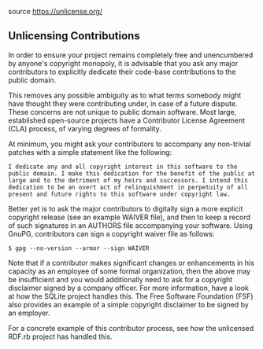 source <https://unlicense.org/>

## Unlicensing Contributions  
In order to ensure your project remains completely free and unencumbered by anyone's copyright monopoly, it is advisable that you ask any major contributors to explicitly dedicate their code-base contributions to the public domain.

This removes any possible ambiguity as to what terms somebody might have thought they were contributing under, in case of a future dispute. These concerns are not unique to public domain software. Most large, established open-source projects have a Contributor License Agreement (CLA) process, of varying degrees of formality.

At minimum, you might ask your contributors to accompany any non-trivial patches with a simple statement like the following:

```
I dedicate any and all copyright interest in this software to the
public domain. I make this dedication for the benefit of the public at
large and to the detriment of my heirs and successors. I intend this
dedication to be an overt act of relinquishment in perpetuity of all
present and future rights to this software under copyright law.
```

Better yet is to ask the major contributors to digitally sign a more explicit copyright release (see an example WAIVER file), and then to keep a record of such signatures in an AUTHORS file accompanying your software. Using GnuPG, contributors can sign a copyright waiver file as follows:

```
$ gpg --no-version --armor --sign WAIVER
```

Note that if a contributor makes significant changes or enhancements in his capacity as an employee of some formal organization, then the above may be insufficient and you would additionally need to ask for a copyright disclaimer signed by a company officer. For more information, have a look at how the SQLite project handles this. The Free Software Foundation (FSF) also provides an example of a simple copyright disclaimer to be signed by an employer.

For a concrete example of this contributor process, see how the unlicensed RDF.rb project has handled this.
